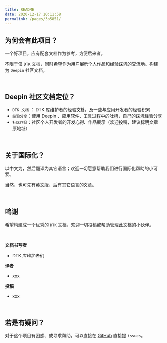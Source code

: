```yaml
---
title: README
date: 2020-12-17 10:11:58
permalink: /pages/3b5851/
---
```




## 为何会有此项目？

一个好项目，应有配套文档作为参考，方便后来者。

不限于仅 `DTK` 文档，同时希望作为用户展示个人作品和经验踩坑的交流地。构建为 `Deepin` 社区文档。

<br>

## Deepin 社区文档定位？

- `DTK 文档`  ： DTK 库维护者的经验文档，及一些与应用开发者的经验积累
- `经验分享`：使用 Deepin 、应用软件、工具过程中的吐槽，自己的踩坑经验分享
- `社区作品`：社区个人开发者的开发心得、作品展示（欢迎投稿，建议标明文章原地址）

<br>

## 关于国际化？

以中文为，然后翻译为其它语言；欢迎一切愿意帮助我们进行国际化帮助的小可爱。

当然，也可先有英文版，后有其它语言的文章。

<br>

## 鸣谢

希望构建成一个优秀的 `DTK` 文档，欢迎一切投稿或帮助管理此文档的小伙伴。

<br>

**文档书写者**

- DTK 库维护者们

**译者**

- xxx

**投稿**

- xxx

<br>

## 若是有疑问？

对于这个项目有困惑、或寻求帮助，可以直接在 [GitHub](https://github.com/linuxdeepin/docs) 直接提 `issues`。